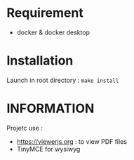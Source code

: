 # Requirement
- docker & docker desktop

# Installation
Launch in root directory : ```make install```

# INFORMATION
Projetc use :

- https://viewerjs.org : to view PDF files
- TinyMCE for wysiwyg

